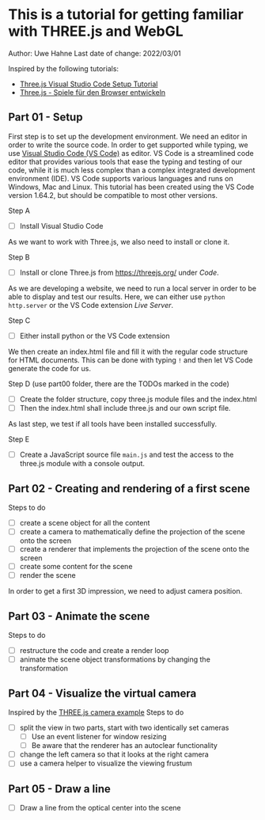 # This is a tutorial for getting familiar with THREE.js and WebGL

Author: Uwe Hahne
Last date of change: 2022/03/01

Inspired by the following tutorials:
-  [Three.js Visual Studio Code Setup Tutorial](https://youtu.be/DEtTa3LrFVE) 
-  [Three.js - Spiele für den Browser entwickeln](https://www.youtube.com/playlist?list=PLNmsVeXQZj7rrmmZEVGA4GfLLNLlGipWo)

## Part 01 - Setup
First step is to set up the development environment. We need an editor in order to write the source code. In order to get supported while typing, we use [Visual Studio Code (VS Code)](https://code.visualstudio.com/) as editor. VS Code is a streamlined code editor that provides various tools that ease the typing and testing of our code, while it is much less complex than a complex integrated development environment (IDE). VS Code supports various languages and runs on Windows, Mac and Linux. This tutorial has been created using the VS Code version 1.64.2, but should be compatible to most other versions.

Step A
- [ ] Install Visual Studio Code

As we want to work with Three.js, we also need to install or clone it.

Step B
- [ ] Install or clone Three.js from https://threejs.org/ under *Code*.

As we are developing a website, we need to run a local server in order to be able to display and test our results. Here, we can either use `python http.server` or the VS Code extension *Live Server*.

Step C
- [ ] Either install python or the VS Code extension

We then create an index.html file and fill it with the regular code structure for HTML documents. This can be done with typing `!` and then let VS Code generate the code for us.

Step D (use part00 folder, there are the TODOs marked in the code)
- [ ] Create the folder structure, copy three.js module files and the index.html
- [ ] Then the index.html shall include three.js and our own script file.

As last step, we test if all tools have been installed successfully. 

Step E
- [ ] Create a JavaScript source file `main.js` and test the access to the three.js module with a console output.

## Part 02 - Creating and rendering of a first scene
Steps to do
- [ ] create a scene object for all the content 
- [ ] create a camera to mathematically define the projection of the scene onto the screen
- [ ] create a renderer that implements the projection of the scene onto the screen
- [ ] create some content for the scene
- [ ] render the scene

In order to get a first 3D impression, we need to adjust camera position.

## Part 03 - Animate the scene
Steps to do
- [ ] restructure the code and create a render loop
- [ ] animate the scene object transformations by changing the transformation

## Part 04 - Visualize the virtual camera
Inspired by the [THREE.js camera example](https://github.com/mrdoob/three.js/blob/master/examples/webgl_camera.html)
Steps to do
- [ ] split the view in two parts, start with two identically set cameras
  - [ ] Use an event listener for window resizing
  - [ ] Be aware that the renderer has an autoclear functionality
- [ ] change the left camera so that it looks at the right camera
- [ ] use a camera helper to visualize the viewing frustum

## Part 05 - Draw a line
- [ ] Draw a line from the optical center into the scene
